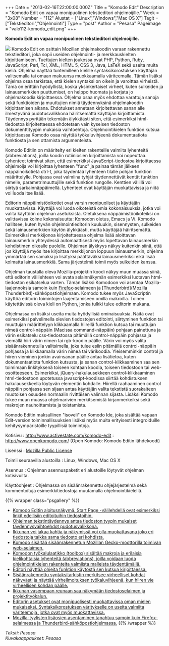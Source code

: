 +++
Date = "2013-02-16T22:00:00.000Z"
Title = "Komodo Edit"
Description = "Komodo Edit on vapaa monipuolinen tekstieditori ohjelmoijille."
Week = "3x08"
Number = "112"
Alustat = ["Linux","Windows","Mac OS X"]
Tagit = ["Tekstieditori","Ohjelmointi"]
Type = "post"
Author = "Pesasa"
Pageimage = "valo112-komodo_edit.png"
+++


**Komodo Edit on vapaa monipuolinen tekstieditori ohjelmoijille.**

![ ](/images/valo112-komodo_edit.png "fig:valo112-komodo_edit.png") Komodo Edit
on osittain Mozillan ohjelmakoodin varaan rakennettu tekstieditori, joka
sopii useiden ohjelmointi- ja merkkauskielten kirjoittamiseen. Tuettujen
kielten joukossa ovat PHP, Python, Ruby, JavaScript, Perl, Tcl, XML,
HTML 5, CSS 3, Java, LaTeX sekä useita muita kieliä. Ohjelma näyttää
tuntemilleen kielille syntaksikorostuksen käyttäjän valitsemalla tai
omaan makuunsa muokkaamalla väriteemalla. Tämän lisäksi ohjelma osaa
tarkistaa, että kielen syntaksi on oikein ja varoittaa virheistä. Tämä
on erittäin hyödyllistä, koska yksinkertaiset virheet, kuten sulkeiden
ja lainausmerkkien puuttumiset, on helppo huomata ja korjata jo
ohjelmakoodia kirjoittaessa. Ohjelma osaa myös ehdottaa varattuja sanoja
sekä funktioiden ja muuttujien nimiä täydennyksinä ohjelmakoodin
kirjoittamisen aikana. Ehdotukset annetaan kirjoitettavan sanan alle
ilmestyvänä pudotusvalikkona häiritsemättä käyttäjän kirjoittamista.
Täydennys pyritään tekemään älykkäästi siten, että esimerkiksi
html-tiedostoa kirjoitettaessa ehdotetaan vain kyseisen tiedoston
dokumenttityypin mukaisia vaihtoehtoja. Ohjelmointikielen funktion
kutsua kirjoittaessa Komodo osaa näyttää työkaluvihjeenä dokumentaatiota
funktiosta ja sen ottamista argumenteista.

Komodo Editiin on määritelty eri kielten rakenteille valmiita lyhenteitä
(abbreviations), joilla koodin rutiiniosien kirjoittamista voi
nopeuttaa. Lyhenteet toimivat siten, että esimerkiksi
JavaScript-tiedostoa kirjoittaessa ohjelmoija voi kirjoittaa lyhenteen
"func" ja painaa tämän jälkeen näppäinoikotietä ctrl-t, joka täydentää
lyhenteen tilalle pohjan funktion määrittelylle. Pohjassa ovat valmiina
tyhjät täydennettävät kentät funktion nimelle, parametrimuuttujille sekä
funktion rungolle. Kenttien välillä voi siirtyä sarkainnäppäimellä.
Lyhenteet ovat käyttäjän muokattavissa ja niitä voi luoda itse lisää.

Editorin näppäimistöoikotiet ovat varsin monipuoliset ja käyttäjän
muokattavissa. Käyttäjä voi luoda oikoteistä omia kokonaisuuksia, jotka
voi valita käyttöön ohjelman asetuksista. Oletuksena
näppäimistöoikoteiksi on valittavissa kolme kokonaisuutta: Komodon
oletus, Emacs ja Vi. Komodo hallitsee, kuten hyvän ohjelmointieditorin
kuuluukin, sisennysten, sulkeiden sekä lainausmerkkien käytön
älykkäästi, mutta käyttäjää häiritsemättä. Esimerkiksi merkkijonoa
kirjoitettaessa ohjelma lisää aloittavan lainausmerkin yhteydessä
automaattisesti myös lopettavan lainausmerkin kohdistimen oikealle
puolelle. Ohjelman älykkyys näkyy kuitenkin siinä, että jos käyttäjä
myös itse kirjoittaa merkkijonon loppuun lainausmerkin, ohjelma ymmärtää
sen samaksi jo lisätyksi päättäväksi lainausmerkiksi eikä lisää kolmatta
lainausmerkkiä. Sama järjestelmä toimii myös sulkeiden kanssa.

Ohjelman taustalla oleva Mozilla-projektin koodi näkyy muun muassa
siinä, että editorin välilehteen voi avata selainnäkymän esimerkiksi
luotavan html-tiedoston esikatselua varten. Tämän lisäksi Komodoon voi
asentaa Mozilla-laajennoksia samoin kuin
[Firefox](Firefox)-selaimeen ja
[Thunderbird](Mozilla Thunderbird)-sähköpostiohjelmaan.
Komodo tukee myös JavaScriptin käyttöä editorin toimintojen
laajentamiseen omilla makroilla. Toinen käytettävissä oleva kieli on
Python, jonka tulkki tulee editorin mukana.

Ohjelmassa on lisäksi useita muita hyödyllisiä ominaisuuksia. Näitä ovat
esimerkiksi palvelimella olevien tiedostojen editointi, siirtyminen
funktion tai muuttujan määrittelyyn klikkaamalla hiirellä funktion
kutsua tai muuttujan nimeä control-näppäin (Macissa command-näppäin)
pohjaan painettuna ja värin esikatselu css-tiedostossa pitämällä
control-näppäin pohjassa ja viemällä hiiri värin nimen tai rgb-koodin
päälle. Värin voi myös valita sisäänrakennetulla valitsimella, joka
tulee esiin pitämällä control-näppäin pohjassa ja klikkaamalla värin
nimeä tai värikoodia. Yleisemminkin control ja hiiren vieminen jonkin
avainsanan päälle antaa lisätietoa, kuten dokumentaatiota funktion
kutsusta, ja sanan control-klikkaaminen saa sen toimimaan linkityksenä
toiseen kohtaan koodia, toiseen tiedostoon tai web-osoitteeseen.
Esimerkiksi, jQuery-hakulausekkeen control-klikkaaminen html-tiedostoon
upotetussa javascript-koodissa siirtää kohdistuksen hakulausekkeella
löytyvän elementin kohdalle. Hiirellä raahaaminen control näppäin
pohjassa sen sijaan antaa käyttäjän valita tekstistä suorakaiteen
muotoisen osuuden normaalin rivittäisen valinnan sijasta. Lisäksi Komodo
tukee muun muassa ohjelmarivien merkitsemistä kirjanmerkeiksi sekä
makrojen nauhoittamista ja toistamista.

Komodo Editin maksullinen "isoveli" on Komodo Ide, joka sisältää vapaan
Edit-version toiminnallisuuksien lisäksi myös muita erityisesti
integroiduille kehitysympäristöille tyypillisiä toimintoja.

Kotisivu
:   <http://www.activestate.com/komodo-edit>
:   <http://www.openkomodo.com/> (Open Komodo: Komodo Editin lähdekoodi)

Lisenssi
:   [Mozilla Public License](http://www.mozilla.org/MPL/)

Toimii seuraavilla alustoilla
:   Linux, Windows, Mac OS X

Asennus
:   Ohjelman asennuspaketit eri alustoille löytyvät ohjelman
    kotisivuilta.

Käyttöohjeet
:   Ohjelmassa on sisäänrakennettu ohjejärjestelmä sekä kommentoituja
    esimerkkitiedostoja muutamalla ohjelmointikielellä.

{{% wrapper class="psgallery" %}}
-   [Komodo Editin aloitusnäkymä. Start Page -välilehdellä ovat
    esimerkiksi linkit edellisiin editoituihin
    tiedostoihin.](/images/komodo_edit-1.png)
-   [Ohjelman tekstintäydennys antaa tiedoston tyypin mukaiset
    täydennysvaihtoehdot pudotusvalikkona.](/images/komodo_edit-2.png)
-   [Ikkunan voi jakaa kahtia ja näkymissä voi olla muokattavana joko
    eri tiedostoja taikka sama tiedosto eri
    kohdista.](/images/komodo_edit-3.png)
-   [Komodo sisältää sisäänrakennetun Mozillan Gecko-moottorilla
    toimivan web-selaimen.](/images/komodo_edit-4.png)
-   [Komodon työkalulaatikko (toolbox) sisältää makroja ja erilaisia
    kielikohtaisia lyhenteitä (abbreviations), joilla voidaan luoda
    ohjelmointikielen rakenteita valmiista malleista
    täydentämällä.](/images/komodo_edit-5.png)
-   [Editori näyttää ohjeita funktion käytöstä sen kutsua
    kirjoittaessa.](/images/komodo_edit-6.png)
-   [Sisäänrakennettu syntaksitarkistin merkitsee virheelliset kohdat
    näkyvästi ja näyttää virheilmoituksen työkaluvihjeenä, kun hiiren
    vie virheellisen kohdan päälle.](/images/komodo_edit-7.png)
-   [Ikkunan vasempaan reunaan saa näkymään tiedostoselaimen ja
    projektityökalun.](/images/komodo_edit-8.png)
-   [Editorin asetukset ovat monipuolisesti muokattavissa oman mielen
    mukaiseksi. Syntaksikorostuksen väritykselle on useita valmiita
    väriteemoja, jotka ovat myös
    muokattavissa.](/images/komodo_edit-9.png)
-   [Mozilla-tyylisten lisäosien asentaminen tapahtuu samoin kuin
    Firefox-selaimessa ja
    Thunderbird-sähköpostiohjelmassa.](/images/komodo_edit-10.png)
{{% /wrapper %}}

*Teksti: Pesasa* <br />
*Kuvakaappaukset: Pesasa*


